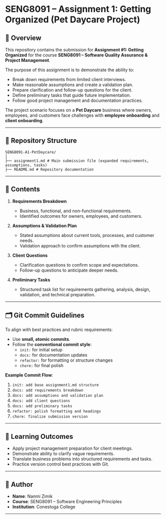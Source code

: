 # SENG8091 – Assignment 1: Getting Organized (Pet Daycare Project)

## 📌 Overview
This repository contains the submission for **Assignment #1: Getting Organized** for the course **SENG8091 – Software Quality Assurance & Project Management**.  

The purpose of this assignment is to demonstrate the ability to:
- Break down requirements from limited client interviews.
- Make reasonable assumptions and create a validation plan.
- Prepare clarification and follow-up questions for the client.
- Define preliminary tasks that guide future implementation.
- Follow good project management and documentation practices.

The project scenario focuses on a **Pet Daycare** business where owners, employees, and customers face challenges with **employee onboarding** and **client onboarding**.

---

## 📂 Repository Structure

```text
SENG8091-A1-PetDaycare/
│
├── assignment1.md # Main submission file (expanded requirements, assumptions, tasks)
├── README.md # Repository documentation
```

---

## 📑 Contents
1. **Requirements Breakdown**  
   - Business, functional, and non-functional requirements.  
   - Identified outcomes for owners, employees, and customers.  

2. **Assumptions & Validation Plan**  
   - Stated assumptions about current tools, processes, and customer needs.  
   - Validation approach to confirm assumptions with the client.  

3. **Client Questions**  
   - Clarification questions to confirm scope and expectations.  
   - Follow-up questions to anticipate deeper needs.  

4. **Preliminary Tasks**  
   - Structured task list for requirements gathering, analysis, design, validation, and technical preparation.  

---

## 🗂 Git Commit Guidelines
To align with best practices and rubric requirements:  
- Use **small, atomic commits**.  
- Follow the **conventional commit style**:  
  - `init:` for initial setup  
  - `docs:` for documentation updates  
  - `refactor:` for formatting or structure changes  
  - `chore:` for final polish  

**Example Commit Flow**:  
1. `init: add base assignment1.md structure`  
2. `docs: add requirements breakdown`  
3. `docs: add assumptions and validation plan`  
4. `docs: add client questions`  
5. `docs: add preliminary tasks`  
6. `refactor: polish formatting and headings`  
7. `chore: finalize submission version`  

---

## 🎯 Learning Outcomes
- Apply project management preparation for client meetings.  
- Demonstrate ability to clarify vague requirements.  
- Translate business problems into structured requirements and tasks.  
- Practice version control best practices with Git.  

---

## 👤 Author
- **Name**: Nanmi Zimik 
- **Course**: SENG8091 – Software Engineering Principles
- **Institution**: Conestoga College  

---
